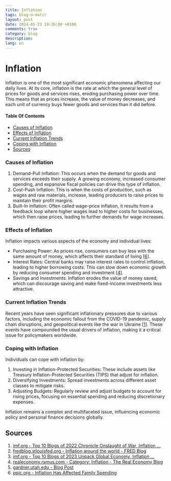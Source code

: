```yaml
---
title: Inflation
tags: blog-o-matic
layout: post
date: 2024-05-23 19:26:00 +0100
comments: true
category: blog
description:
lang: en
---
```

# Inflation

Inflation is one of the most significant economic phenomena affecting our daily lives. At its core, inflation is the rate at which the general level of prices for goods and services rises, eroding purchasing power over time. This means that as prices increase, the value of money decreases, and each unit of currency buys fewer goods and services than it did before.

#### Table Of Contents
 - [Causes of Inflation](https://cassidycamp.work/cassidysblog/content/inflation#causes-of-inflation)
 - [Effects of Inflation](https://cassidycamp.work/cassidysblog/content/inflation#effects-of-inflation)
 - [Current Inflation Trends](https://cassidycamp.work/cassidysblog/content/inflation#current-inflation-trends)
 - [Coping with Inflation](https://cassidycamp.work/cassidysblog/content/inflation#coping-with-inflation)
 - [Sources](https://cassidycamp.work/cassidysblog/content/inflation#sources)

### Causes of Inflation

1.  Demand-Pull Inflation: This occurs when the demand for goods and services exceeds their supply. A growing economy, increased consumer spending, and expansive fiscal policies can drive this type of inflation.
2.  Cost-Push Inflation: This is when the costs of production, such as wages and raw materials, increase, leading producers to raise prices to maintain their profit margins.
3.  Built-In Inflation: Often called wage-price inflation, it results from a feedback loop where higher wages lead to higher costs for businesses, which then raise prices, leading to further demands for wage increases.

### Effects of Inflation

Inflation impacts various aspects of the economy and individual lives:

-   Purchasing Power: As prices rise, consumers can buy less with the same amount of money, which affects their standard of living [[6](https://www.ppic.org/blog/inflation-has-affected-family-spending/)].
-   Interest Rates: Central banks may raise interest rates to control inflation, leading to higher borrowing costs. This can slow down economic growth by reducing consumer spending and investment [[4](https://realeconomy.rsmus.com/category/inflation/)].
-   Savings and Investments: Inflation erodes the value of money saved, which can discourage saving and make fixed-income investments less attractive.

### Current Inflation Trends

Recent years have seen significant inflationary pressures due to various factors, including the economic fallout from the COVID-19 pandemic, supply chain disruptions, and geopolitical events like the war in Ukraine [[1](https://www.imf.org/en/Blogs/Articles/2022/12/19/top-10-blogs-of-2022-chronicle-onslaught-of-war-Inflation-dollar-surge)]. These events have compounded the usual drivers of inflation, making it a critical issue for policymakers worldwide.

### Coping with Inflation

Individuals can cope with inflation by:

1.  Investing in Inflation-Protected Securities: These include assets like Treasury Inflation-Protected Securities (TIPS) that adjust for inflation.
2.  Diversifying Investments: Spread investments across different asset classes to mitigate risks.
3.  Adjusting Budgets: Regularly review and adjust budgets to account for rising prices, focusing on essential spending and reducing discretionary expenses.

Inflation remains a complex and multifaceted issue, influencing economic policy and personal finance decisions globally.

Sources 
----------

1.  [imf.org - Top 10 Blogs of 2022 Chronicle Onslaught of War, Inflation ...](https://www.imf.org/en/Blogs/Articles/2022/12/19/top-10-blogs-of-2022-chronicle-onslaught-of-war-Inflation-dollar-surge)
2.  [fredblog.stlouisfed.org - Inflation around the world - FRED Blog](https://fredblog.stlouisfed.org/2022/11/inflation-around-the-world/)
3.  [imf.org - Top 10 Blogs of 2023 Unpack Global Economy, Inflation ...](https://www.imf.org/en/Blogs/Articles/2023/12/27/top-10-blogs-of-2023-unpack-global-economy-inflation-debt-trade-and-asia)
4.  [realeconomy.rsmus.com - Category: Inflation - The Real Economy Blog](https://realeconomy.rsmus.com/category/inflation/)
5.  [gardner.utah.edu - Blog Post](https://gardner.utah.edu/blog/blog-what-goes-up-must-come-down-the-muddled-post-pandemic-inflation-picture/)
6.  [ppic.org - Inflation Has Affected Family Spending](https://www.ppic.org/blog/inflation-has-affected-family-spending/)